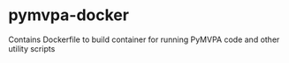 # pymvpa-docker
Contains Dockerfile to build container for running PyMVPA code and other utility scripts

